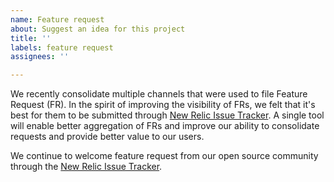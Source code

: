 ```yaml
---
name: Feature request
about: Suggest an idea for this project
title: ''
labels: feature request
assignees: ''

---
```


We recently consolidate multiple channels that were used to file Feature Request (FR).  In the spirit of improving the visibility of FRs, we felt that it's best for them to be submitted through [New Relic Issue Tracker](issues.newrelic.com). A single tool will enable better aggregation of FRs and improve our ability to consolidate requests and provide better value to our users. 

We continue to welcome feature request from our open source community through the [New Relic Issue Tracker](issues.newrelic.com).
